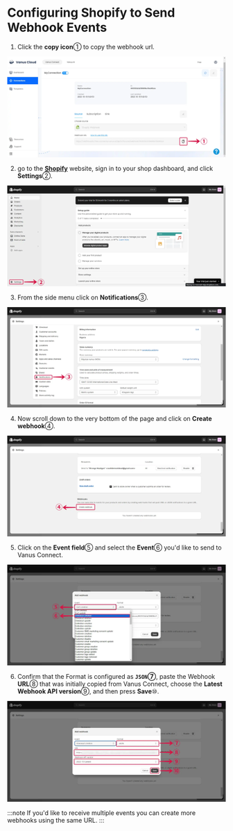 # **Configuring Shopify to Send Webhook Events**

1. Click the **copy icon**① to copy the webhook url.

![shopify-webhook-source-3](images/shopify-webhook-source-3.webp)

2. go to the [**Shopify**](https://shopify.com) website, sign in to your shop dashboard, and click **Settings**②.

![shopify-webhook-source-4](images/shopify-webhook-source-4.webp)

3. From the side menu click on **Notifications**③.

![shopify-webhook-source-5](images/shopify-webhook-source-5.webp)

4. Now scroll down to the very bottom of the page and click on **Create webhook**④.

![shopify-webhook-source-6](images/shopify-webhook-source-6.webp)

5. Click on the **Event field**⑤ and select the **Event**⑥ you'd like to send to Vanus Connect.

![shopify-webhook-source-7](images/shopify-webhook-source-7.webp)

6. Confirm that the Format is configured as **`JSON`⑦**, paste the Webhook **URL**⑧ that was initially copied from Vanus Connect, choose the **Latest Webhook API version**⑨, and then press **Save**⑩.

![shopify-webhook-source-8](images/shopify-webhook-source-8.webp)

:::note
If you'd like to receive multiple events you can create more webhooks using the same URL.
:::
